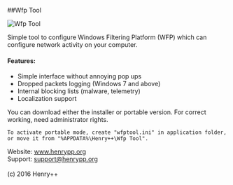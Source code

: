 ##Wfp Tool

![Wfp Tool](http://www.henrypp.org/images/wfptool.jpg)

Simple tool to configure Windows Filtering Platform (WFP) which can configure network activity on your computer.

#### Features:
- Simple interface without annoying pop ups
- Dropped packets logging (Windows 7 and above)
- Internal blocking lists (malware, telemetry)
- Localization support

You can download either the installer or portable version. For correct working, need administrator rights.
```
To activate portable mode, create "wfptool.ini" in application folder, or move it from "%APPDATA%\Henry++\Wfp Tool".
```

Website: www.henrypp.org<br />
Support: support@henrypp.org<br />
<br />
(c) 2016 Henry++
